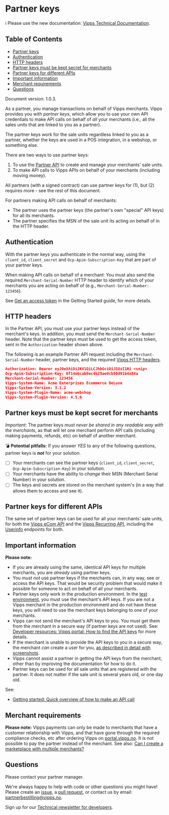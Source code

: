 <!-- START_METADATA
---
title: Partner keys
sidebar_position: 20
pagination_next: null
pagination_prev: null
---
END_METADATA -->

# Partner keys

<!-- START_COMMENT -->

ℹ️ Please use the new documentation:
[Vipps Technical Documentation](https://vippsas.github.io/vipps-developer-docs/docs/vipps-partner/partner-keys).

<!-- END_COMMENT -->

<!-- START_TOC -->

## Table of Contents

* [Partner keys](#partner-keys)
* [Authentication](#authentication)
* [HTTP headers](#http-headers)
* [Partner keys must be kept secret for merchants](#partner-keys-must-be-kept-secret-for-merchants)
* [Partner keys for different APIs](#partner-keys-for-different-apis)
* [Important information](#important-information)
* [Merchant requirements](#merchant-requirements)
* [Questions](#questions)

<!-- END_TOC -->

Document version: 1.0.3.

As a partner, you manage transactions on behalf of Vipps merchants.
Vipps provides you with _partner keys_, which allow you to use your own API credentials to
make API calls on behalf of _all_ your merchants
(i.e., all the sales units that are linked to you as a partner).

The partner keys work for the sale units regardless linked to you as a partner,
whether the keys are used in a POS integration, in a webshop, or something else.

There are two ways to use partner keys:

1. To use the
   [Partner API](https://vippsas.github.io/vipps-developer-docs/docs/APIs/partner-api)
   to create and manage your merchants' sale units.
2. To make API calls to Vipps APIs on behalf of your merchants (including moving money).

All partners (with a signed contract) can use partner keys for (1),
but (2) requires more - see the rest of this document.

For partners making API calls on behalf of merchants:

* The partner uses the partner keys (the partner's own "special" API keys) for all its merchants.
* The partner specifies the MSN of the sale unit its acting on behalf of in the HTTP header.

## Authentication

With the partner keys you authenticate in the normal way,
using the `client_id`, `client_secret` and `Ocp-Apim-Subscription-Key` that are
part of your partner keys.

When making API calls on behalf of a merchant:
You must also send the required `Merchant-Serial-Number` HTTP header to identify
which of your merchants you are acting on behalf of (e.g.,
`Merchant-Serial-Number: 123456`).

See
[Get an access token](https://vippsas.github.io/vipps-developer-docs/docs/vipps-developers/vipps-getting-started#get-an-access-token)
in the Getting Started guide, for more details.

## HTTP headers

In the Partner API, you must use your partner keys instead of the merchant's keys.
In addition, you must send the `Merchant-Serial-Number` header.
Note that the partner keys must be used to get the access token, sent in the
`Authorization` header shown above.

The following is an example Partner API request including the `Merchant-Serial-Number` header, partner keys, and the required
[Vipps HTTP headers](https://vippsas.github.io/vipps-developer-docs/docs/vipps-developers/common-topics/http-headers).

```json
Authorization: Bearer eyJ0eXAiOiJKV1QiLCJhbGciOiJSUzI1Ni <snip>
Ocp-Apim-Subscription-Key: 0f14ebcab0ec4b29ae0cb90d91b4a84a
Merchant-Serial-Number: 123456
Vipps-System-Name: Acme Enterprises Ecommerce DeLuxe
Vipps-System-Version: 3.1.2
Vipps-System-Plugin-Name: acme-webshop
Vipps-System-Plugin-Version: 4.5.6
```

## Partner keys must be kept secret for merchants

_Important:_ The partner keys _must never be shared in any readable way with
the merchants_, as that will let one merchant perform API calls (including
making payments, refunds, etc) on behalf of another merchant.

:bomb: **Potential pitfalls:**
If you answer _YES_ to any of the following questions, partner keys is **_not_** for your solution.

- [ ] Your merchants can see the partner keys (`client_id`, `client_secret`, `Ocp-Apim-Subscription-Key`) in your solution.
- [ ] Your merchants have the ability to _change_ their MSN (Merchant Serial Number) in your solution.
- [ ] The keys and secrets are stored on the merchant system's (in a way that allows them to access and see it).

## Partner keys for different APIs

The same set of partner keys can be used for all your merchants' sale units, for both the
[Vipps eCom API](https://vippsas.github.io/vipps-developer-docs/docs/APIs/ecom-api/)
and the
[Vipps Recurring API](https://vippsas.github.io/vipps-developer-docs/docs/APIs/recurring-api/),
including the
[Userinfo](https://vippsas.github.io/vipps-developer-docs/docs/vipps-developers/common-topics/userinfo)
endpoints for both.

## Important information

**Please note:**

* If you are already using the same, identical API keys for multiple
  merchants, you are _already_ using partner keys.
* You _must not_
  use partner keys if the merchants can, in any way, see or access the API keys.
  That would be security problem that would make it possible for someone to act
  on behalf of all your merchants.
* Partner keys only work in the production environment. In the
  [test environment](https://vippsas.github.io/vipps-developer-docs/docs/vipps-developers/test-environment),
  you must use the merchant's API keys.
  If you are not a Vipps merchant in the production environment and do not have
  these keys, you will need to use the merchant keys belonging to one of your
  merchants.
* Vipps can not send the merchant's API keys to you. You must get them from the
  merchant in a secure way (if partner keys are not used).
  See:
  [Developer resources: Vipps portal: How to find the API keys](https://vippsas.github.io/vipps-developer-docs/docs/vipps-developers/developer-resources/portal/#how-to-find-the-api-keys)
  for more details.
* If the merchant is unable to provide the API keys to you in a secure
  way, the merchant _can_ create a user for you,
  [as described in detail with screenshots](add-portal-user.md).
* Vipps cannot assist a partner in getting the API keys from the merchant,
  other than by improving the documentation for how to do it.
* Partner keys can be used for all sale units that are registered with the partner.
  It does not matter if the sale unit is several years old, or one day old.

See:

* [Getting started: Quick overview of how to make an API call](https://vippsas.github.io/vipps-developer-docs/docs/vipps-developers/vipps-getting-started#quick-overview-of-how-to-make-an-api-call)

## Merchant requirements

**Please note:** Vipps payments can only be made to merchants that have a
customer relationship with Vipps, and that have gone through the required
compliance checks, etc after ordering Vipps on
[portal.vipps.no](https://portal.vipps.no).
It is not possible to pay the partner instead of the merchant. See also:
[Can I create a marketplace with multiple merchants?](https://vippsas.github.io/vipps-developer-docs/docs/vipps-developers/faqs/users-and-payments-faq#can-i-create-a-marketplace-with-multiple-merchants)

## Questions

Please contact your partner manager.

We're always happy to help with code or other questions you might have!
Please create an [issue](https://github.com/vippsas/vipps-developers/issues),
a [pull request](https://github.com/vippsas/vipps-developers/pulls),
or contact us by email: [partnerbestilling@vipps.no](mailto:partnerbestilling@vipps.no).

Sign up for our [Technical newsletter for developers](https://vippsas.github.io/vipps-developer-docs/docs/vipps-developers/newsletters).
